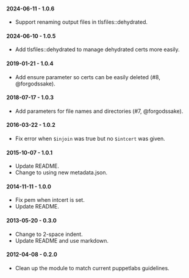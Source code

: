 #### 2024-06-11 - 1.0.6
* Support renaming output files in tlsfiles::dehydrated.

#### 2024-06-10 - 1.0.5
* Add tlsfiles::dehydrated to manage dehydrated certs more easily.

#### 2019-01-21 - 1.0.4
* Add ensure parameter so certs can be easily deleted (#8, @forgodssake).

#### 2018-07-17 - 1.0.3
* Add parameters for file names and directories (#7, @forgodssake).

#### 2016-03-22 - 1.0.2
* Fix error when `$injoin` was true but no `$intcert` was given.

#### 2015-10-07 - 1.0.1
* Update README.
* Change to using new metadata.json.

#### 2014-11-11 - 1.0.0
* Fix pem when intcert is set.
* Update README.

#### 2013-05-20 - 0.3.0
* Change to 2-space indent.
* Update README and use markdown.

#### 2012-04-08 - 0.2.0
* Clean up the module to match current puppetlabs guidelines.

